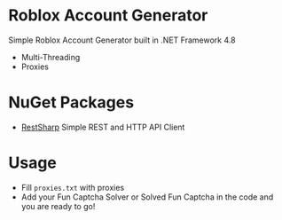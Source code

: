 # Roblox Account Generator 
Simple Roblox Account Generator built in .NET Framework 4.8
* Multi-Threading
* Proxies

# NuGet Packages

* [RestSharp](https://www.nuget.org/packages/RestSharp) Simple REST and HTTP API Client

# Usage

* Fill  `proxies.txt` with proxies
* Add your Fun Captcha Solver or Solved Fun Captcha in the code
and you are ready to go!
